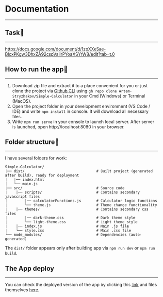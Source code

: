# Documentation

---

## Task🔗

---
https://docs.google.com/document/d/1zpXXeSae-BlcxPKgw3DhxZA92cspVailrPYoaXSYrW8/edit?tab=t.0

## How to run the app📱

---
1. Download zip file and extract it to a place convenient for you or just clone the project via [Github CLI](https://cli.github.com/) using ```gh repo clone Artem-Stryzhakov/Simple-Calculator``` in your Cmd (Windows) or Terminal (MacOS).
2. Open the project folder in your development environment (VS Code / IDE) and write ```npm install``` in console. It will download all necessary files.
3. Write ```npm run serve``` in your console to launch local server. After server is launched, open http://localhost:8080 in your browser.

## Folder structure📁

---
I have several folders for work:
```
Simple-Calculator/
|── dist/                                 # Built project (generated after build), ready for deployment
|   |── index.html
|   └── main.js
|── src/                                  # Source code
|    |── scripts/                         # Contains secondary javascript files
|        |── calculatorFunctions.js       # Calculator logic functions
|        └── theme.js                     # Theme change functionality
|    |── themes/                          # Contains secondary css files
|        |── dark-theme.css               # Dark theme style
|        └── light-theme.css              # Light theme style
|    |── index.js                         # Main .js file
|    └── style.css                        # Main .css file
└── node_modules/                         # Dependencies (auto-generated)
```

The ```dist/``` folder appears only after building app via ```npm run dev``` or ```npm run build```.

## The App deploy

---
You can check the deployed version of the app by clicking this [link](https://artem-stryzhakov.github.io/github.io-Simple-Calculator/) and files themselves [here](https://github.com/Artem-Stryzhakov/github.io-Simple-Calculator).
